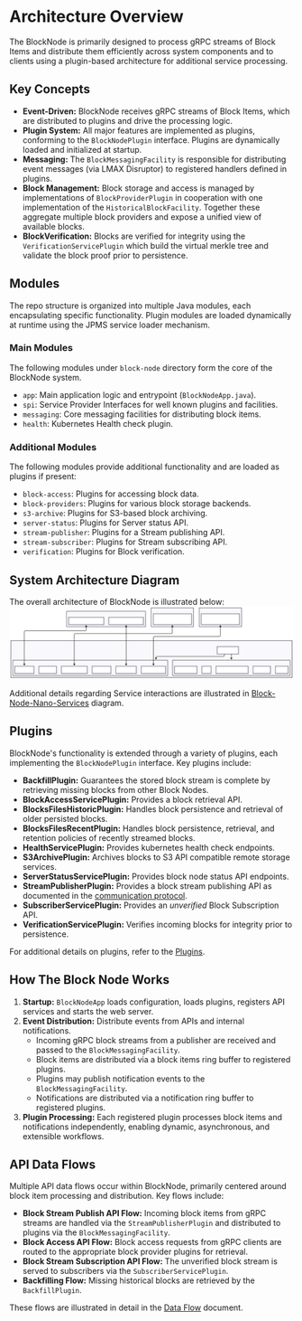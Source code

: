 # Architecture Overview

The BlockNode is primarily designed to process gRPC streams of Block Items and distribute them efficiently across system
components and to clients using a plugin-based architecture for additional service processing.

## Key Concepts

- **Event-Driven:** BlockNode receives gRPC streams of Block Items, which are distributed to plugins and drive the
  processing logic.
- **Plugin System:** All major features are implemented as plugins, conforming to the `BlockNodePlugin` interface.
  Plugins are dynamically loaded and initialized at startup.
- **Messaging:** The `BlockMessagingFacility` is responsible for distributing event messages (via LMAX Disruptor) to
  registered handlers defined in plugins.
- **Block Management:** Block storage and access is managed by implementations of `BlockProviderPlugin` in cooperation
  with one implementation of the `HistoricalBlockFacility`. Together these aggregate multiple block providers and expose
  a unified view of available blocks.
- **BlockVerification:** Blocks are verified for integrity using the `VerificationServicePlugin` which build the virtual
  merkle tree and validate the block proof prior to persistence.

## Modules

The repo structure is organized into multiple Java modules, each encapsulating specific functionality.
Plugin modules are loaded dynamically at runtime using the JPMS service loader mechanism.

### Main Modules

The following modules under `block-node` directory form the core of the BlockNode system.
- `app`: Main application logic and entrypoint (`BlockNodeApp.java`).
- `spi`: Service Provider Interfaces for well known plugins and facilities.
- `messaging`: Core messaging facilities for distributing block items.
- `health`: Kubernetes Health check plugin.

### Additional Modules

The following modules provide additional functionality and are loaded as plugins if present:
- `block-access`: Plugins for accessing block data.
- `block-providers`: Plugins for various block storage backends.
- `s3-archive`: Plugins for S3-based block archiving.
- `server-status`: Plugins for Server status API.
- `stream-publisher`: Plugins for a Stream publishing API.
- `stream-subscriber`: Plugins for Stream subscribing API.
- `verification`: Plugins for Block verification.

## System Architecture Diagram

The overall architecture of BlockNode is illustrated below:
![block-node-app-logic](./../../assets/block-node-app-logic.svg)

Additional details regarding Service interactions are illustrated in [Block-Node-Nano-Services](./../../assets/Block-Node-Nano-Services.svg) diagram.

## Plugins

BlockNode's functionality is extended through a variety of plugins, each implementing the `BlockNodePlugin` interface.
Key plugins include:
- **BackfillPlugin:** Guarantees the stored block stream is complete by retrieving missing blocks from other Block Nodes.
- **BlockAccessServicePlugin:** Provides a block retrieval API.
- **BlocksFilesHistoricPlugin:** Handles block persistence and retrieval of older persisted blocks.
- **BlocksFilesRecentPlugin:** Handles block persistence, retrieval, and retention policies of recently streamed blocks.
- **HealthServicePlugin:** Provides kubernetes health check endpoints.
- **S3ArchivePlugin:** Archives blocks to S3 API compatible remote storage services.
- **ServerStatusServicePlugin:** Provides block node status API endpoints.
- **StreamPublisherPlugin:** Provides a block stream publishing API as documented in the [communication protocol](./../../design/communication-protocol/README.md).
- **SubscriberServicePlugin:** Provides an _unverified_ Block Subscription API.
- **VerificationServicePlugin:** Verifies incoming blocks for integrity prior to persistence.

For additional details on plugins, refer to the [Plugins](./plugins.md).

## How The Block Node Works

1. **Startup:** `BlockNodeApp` loads configuration, loads plugins, registers API services and starts the web server.
2. **Event Distribution:** Distribute events from APIs and internal notifications.
   - Incoming gRPC block streams from a publisher are received and passed to the `BlockMessagingFacility`.
   - Block items are distributed via a block items ring buffer to registered plugins.
   - Plugins may publish notification events to the `BlockMessagingFacility`.
   - Notifications are distributed via a notification ring buffer to registered plugins.
3. **Plugin Processing:** Each registered plugin processes block items and notifications independently, enabling
   dynamic, asynchronous, and extensible workflows.

## API Data Flows

Multiple API data flows occur within BlockNode, primarily centered around block item processing and distribution.
Key flows include:
- **Block Stream Publish API Flow:** Incoming block items from gRPC streams are handled via the `StreamPublisherPlugin`
and distributed to plugins via the `BlockMessagingFacility`.
- **Block Access API Flow:** Block access requests from gRPC clients are routed to the appropriate block provider
plugins for retrieval.
- **Block Stream Subscription API Flow:** The unverified block stream is served to subscribers via the
`SubscriberServicePlugin`.
- **Backfilling Flow:** Missing historical blocks are retrieved by the `BackfillPlugin`.

These flows are illustrated in detail in the [Data Flow](data-flow.md) document.
